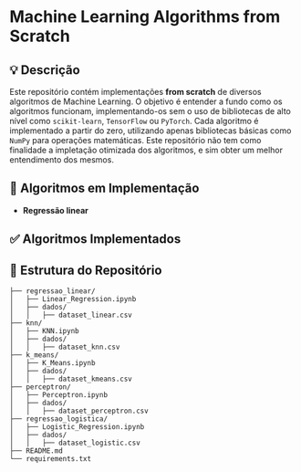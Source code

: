 # Machine Learning Algorithms from Scratch

## :bulb: Descrição

Este repositório contém implementações **from scratch** de diversos algoritmos de Machine Learning. O objetivo é entender a fundo como os algoritmos funcionam, implementando-os sem o uso de bibliotecas de alto nível como `scikit-learn`, `TensorFlow` ou `PyTorch`. Cada algoritmo é implementado a partir do zero, utilizando apenas bibliotecas básicas como `NumPy` para operações matemáticas. Este repositório não tem como finalidade a impletação otimizada dos algoritmos, e sim obter um melhor entendimento dos mesmos.

## :construction: Algoritmos em Implementação  

- **Regressão linear**

## :white_check_mark: Algoritmos Implementados 



## :open_file_folder: Estrutura do Repositório

```plaintext
├── regressao_linear/
│   ├── Linear_Regression.ipynb
│   ├── dados/
│   │   ├── dataset_linear.csv
├── knn/
│   ├── KNN.ipynb
│   ├── dados/
│   │   ├── dataset_knn.csv
├── k_means/
│   ├── K_Means.ipynb
│   ├── dados/
│   │   ├── dataset_kmeans.csv
├── perceptron/
│   ├── Perceptron.ipynb
│   ├── dados/
│   │   ├── dataset_perceptron.csv
├── regressao_logistica/
│   ├── Logistic_Regression.ipynb
│   ├── dados/
│   │   ├── dataset_logistic.csv
├── README.md
└── requirements.txt
```
